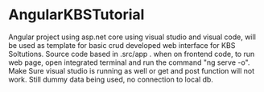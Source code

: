 # AngularKBSTutorial
Angular project using asp.net core using visual studio and visual code, will be used as template for basic crud developed web interface for
KBS Soltutions. Source code based in .src/app . when on frontend code, to run web page, open integrated terminal and run the command "ng serve -o".
Make Sure visual studio is running as well or get and post function will not work. Still dummy data being used, no connection to local db. 
